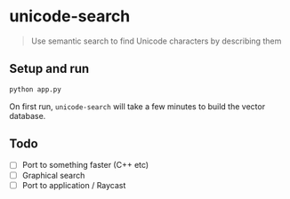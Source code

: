 # unicode-search

> Use semantic search to find Unicode characters by describing them

## Setup and run
```bash
python app.py
```
On first run, `unicode-search` will take a few minutes to build the vector database.

## Todo
- [ ] Port to something faster (C++ etc)
- [ ] Graphical search
- [ ] Port to application / Raycast
